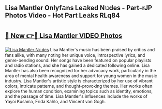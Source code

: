 ## Lisa Mantler Onlyf𝚊ns Le𝚊ked N𝚞des - Part-rJP Photos Video - Hot Part Le𝚊ks RLq84

# <h2><a href="http://ac29813.deff.icu/?id=Lisa+Mantler">🔗 New 👉🔴 Lisa Mantler VIDEO Photos</a></h2>

[![Lisa Mantler N𝚞des](https://i.imgur.com/rIISA9y.gif)](http://ac29813.deff.icu/?id=Lisa+Mantler)
Lisa Mantler's music has been praised by critics and fans alike, with many noting her unique voice, introspective lyrics, and genre-bending sound. Her songs have been featured on popular playlists and radio stations, and she has gained a dedicated following online. Lisa Mantler has also been recognized for her advocacy work, particularly in the area of mental health awareness and support for young women in the music industry. Lisa Mantler's artistic style is characterized by her use of vibrant colors, intricate patterns, and thought-provoking themes. Her works often explore the human condition, examining topics such as identity, emotions, and the passage of time. Lisa Mantler's influences include the works of Yayoi Kusama, Frida Kahlo, and Vincent van Gogh.
